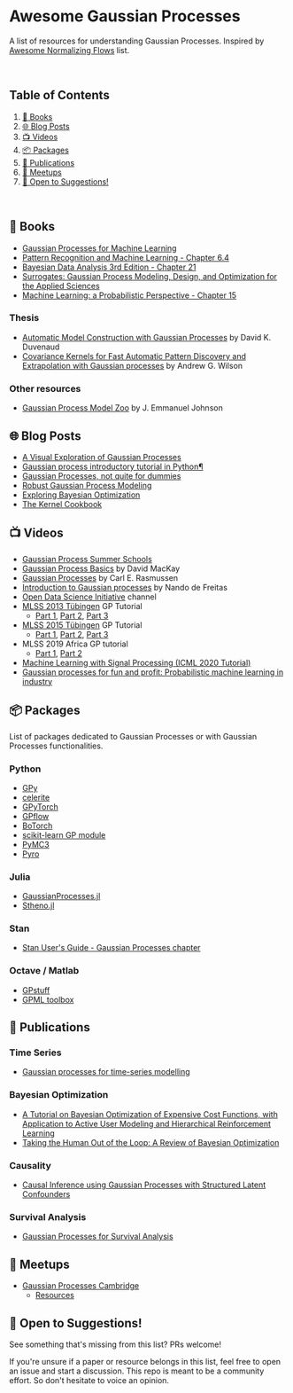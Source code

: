# Awesome Gaussian Processes

A list of resources for understanding Gaussian Processes. Inspired by [Awesome Normalizing Flows](https://github.com/janosh/awesome-normalizing-flows) list.

<br>

## Table of Contents

1. [📘 Books](#-books)
2. [🌐 Blog Posts](#-blog-posts)
3. [📺 Videos](#-videos)
4. [📦 Packages](#-packages)
5. [📝 Publications](#-publications)
6. [📌 Meetups](#-meetups)
7. [🎉 Open to Suggestions!](#-open-to-suggestions)

<br>

## 📘 Books

* [Gaussian Processes for Machine Learning](http://www.gaussianprocess.org/gpml/)
* [Pattern Recognition and Machine Learning - Chapter 6.4](https://www.microsoft.com/en-us/research/uploads/prod/2006/01/Bishop-Pattern-Recognition-and-Machine-Learning-2006.pdf)
* [Bayesian Data Analysis 3rd Edition - Chapter 21](http://www.stat.columbia.edu/~gelman/book/)
* [Surrogates: Gaussian Process Modeling, Design, and Optimization for the Applied Sciences](https://bookdown.org/rbg/surrogates/)
* [Machine Learning: a Probabilistic Perspective - Chapter 15](https://www.cs.ubc.ca/~murphyk/MLbook/)

### Thesis

* [Automatic Model Construction with Gaussian Processes](https://www.cs.toronto.edu/~duvenaud/thesis.pdf) by David K. Duvenaud
* [Covariance Kernels for Fast Automatic Pattern Discovery and Extrapolation with Gaussian processes](http://www.cs.cmu.edu/~andrewgw/andrewgwthesis.pdf) by Andrew G. Wilson

### Other resources

* [Gaussian Process Model Zoo](https://jejjohnson.github.io/gp_model_zoo/) by J. Emmanuel Johnson

## 🌐 Blog Posts

* [A Visual Exploration of Gaussian Processes](https://distill.pub/2019/visual-exploration-gaussian-processes/)
* [Gaussian process introductory tutorial in Python¶](http://adamian.github.io/talks/Damianou_GP_tutorial.html)
* [Gaussian Processes, not quite for dummies](https://thegradient.pub/gaussian-process-not-quite-for-dummies/)
* [Robust Gaussian Process Modeling](https://betanalpha.github.io/assets/case_studies/gaussian_processes.html)
* [Exploring Bayesian Optimization](https://distill.pub/2020/bayesian-optimization/)
* [The Kernel Cookbook](http://www.cs.toronto.edu/~duvenaud/cookbook/index.html)


## 📺 Videos
* [Gaussian Process Summer Schools](http://gpss.cc/) 
* [Gaussian Process Basics](http://videolectures.net/gpip06_mackay_gpb/) by David MacKay
* [Gaussian Processes](http://videolectures.net/mlss09uk_rasmussen_gp/) by Carl E. Rasmussen
* [Introduction to Gaussian processes](https://youtu.be/4vGiHC35j9s) by  Nando de Freitas
* [ Open Data Science Initiative](https://www.youtube.com/channel/UCUjuEqUQbTrJ11f8nkWltQQ) channel
* [MLSS 2013 Tübingen](http://mlss.tuebingen.mpg.de/2013/index.html) GP Tutorial
  - [Part 1](https://youtu.be/50Vgw11qn0o), [Part 2](https://youtu.be/TR0LCVslIIM), [Part 3](https://youtu.be/KRLW5abMV6s)
* [MLSS 2015 Tübingen](http://mlss.tuebingen.mpg.de/2015/index.html) GP Tutorial
  - [Part 1](https://youtu.be/S9RbSCpy_pg), [Part 2](https://youtu.be/MxeQIKGEXb8), [Part 3](https://youtu.be/Ead4TivIOmU)
* MLSS 2019 Africa GP tutorial
  - [Part 1](https://youtu.be/U85XFCt3Lak), [Part 2](https://youtu.be/b635kuSqLww)
* [Machine Learning with Signal Processing (ICML 2020 Tutorial)](https://youtu.be/vTRD03_yReI)
* [Gaussian processes for fun and profit: Probabilistic machine learning in industry](https://youtu.be/uq8VxqeHPj8)

## 📦 Packages

List of packages dedicated to Gaussian Processes or with Gaussian Processes functionalities.

### Python

* [GPy](https://github.com/SheffieldML/GPy)
* [celerite](https://celerite.readthedocs.io/en/stable/)
* [GPyTorch](https://gpytorch.ai/)
* [GPflow](https://github.com/GPflow/GPflow)
* [BoTorch](https://botorch.org/)
* [scikit-learn GP module](http://scikit-learn.org/stable/modules/gaussian_process.html)
* [PyMC3](https://docs.pymc.io/Gaussian_Processes.html)
* [Pyro](https://pyro.ai/examples/gp.html)

### Julia

* [GaussianProcesses.jl](https://stor-i.github.io/GaussianProcesses.jl/latest/)
* [Stheno.jl](https://github.com/willtebbutt/Stheno.jl)

### Stan
 * [Stan User's Guide - Gaussian Processes chapter](https://mc-stan.org/docs/2_25/stan-users-guide/gaussian-processes-chapter.html)

### Octave / Matlab
* [GPstuff](https://research.cs.aalto.fi/pml/software/gpstuff/)
* [GPML toolbox](http://www.gaussianprocess.org/gpml/code/matlab/doc/)


## 📝 Publications

### Time Series
* [Gaussian processes for time-series modelling](http://rsta.royalsocietypublishing.org/content/371/1984/20110550)


### Bayesian Optimization
* [A Tutorial on Bayesian Optimization of Expensive Cost Functions, with Application to Active User Modeling and Hierarchical Reinforcement Learning](https://arxiv.org/abs/1012.2599)
* [Taking the Human Out of the Loop: A Review of Bayesian Optimization](https://www.cs.ox.ac.uk/people/nando.defreitas/publications/BayesOptLoop.pdf)

### Causality
* [Causal Inference using Gaussian Processes with Structured Latent Confounders](http://proceedings.mlr.press/v119/witty20a/witty20a.pdf)
    
### Survival Analysis
* [Gaussian Processes for Survival Analysis](https://arxiv.org/abs/1611.00817)
    

## 📌 Meetups

* [Gaussian Processes Cambridge](https://www.meetup.com/gaussian-processes-cambridge/)
    * [Resources](https://github.com/GaussianProcessesCambridge/meetup-resources)

## 🎉 Open to Suggestions!
See something that's missing from this list? PRs welcome!

If you're unsure if a paper or resource belongs in this list, feel free to open an issue and start a discussion. This repo is meant to be a community effort. So don't hesitate to voice an opinion.
